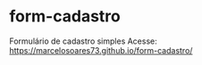 # form-cadastro
 Formulário de cadastro simples
 Acesse: https://marcelosoares73.github.io/form-cadastro/
